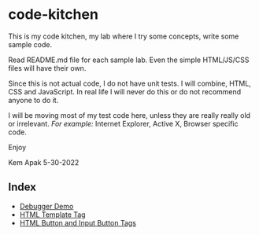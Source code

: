 # code-kitchen
This is my code kitchen, my lab where I try some concepts, write some sample code.

Read README.md file for each sample lab. Even the simple HTML/JS/CSS files will have their own. 

Since this is not actual code, I do not have unit tests. I will combine, HTML, CSS and JavaScript. 
In real life I will never do this or do not recommend anyone to do it.

I will be moving most of my test code here, unless they are really really old or irrelevant. _For example:_ Internet Explorer,
Active X, Browser specific code.

Enjoy

Kem Apak 5-30-2022

## Index
- [Debugger Demo](src/debugger-demo/README.md)
- [HTML Template Tag](src/html-template-tag/README.md)
- [HTML Button and Input Button Tags](src/html-button-and-input-button-tag/README.md)